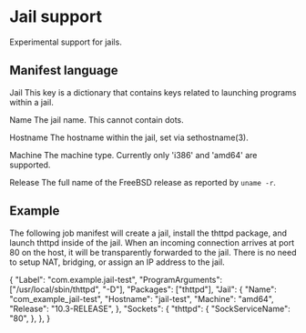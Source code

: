 # Jail support

Experimental support for jails.

## Manifest language

Jail
This key is a dictionary that contains keys related to
launching programs within a jail.

Name
The jail name. This cannot contain dots.

Hostname
The hostname within the jail, set via sethostname(3).

Machine
The machine type. Currently only 'i386' and 'amd64' are supported.

Release
The full name of the FreeBSD release as reported by `uname -r`.

## Example

The following job manifest will create a jail, install the thttpd package,
and launch thttpd inside of the jail. When an incoming connection arrives
at port 80 on the host, it will be transparently forwarded to the jail.
There is no need to setup NAT, bridging, or assign an IP address to the jail.

{
	"Label": "com.example.jail-test",
	"ProgramArguments": ["/usr/local/sbin/thttpd", "-D"],
	"Packages": ["thttpd"],
	"Jail": {
		"Name": "com_example_jail-test",
		"Hostname": "jail-test",
		"Machine": "amd64",
		"Release": "10.3-RELEASE",
	},
	"Sockets": {
		"thttpd": {
			"SockServiceName": "80",
		},
	},
}
